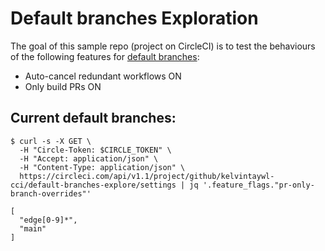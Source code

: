 # Default branches Exploration

The goal of this sample repo (project on CircleCI) is to test the behaviours of the following features for [default branches](https://support.circleci.com/hc/en-us/articles/15222074173723-How-to-allowlist-additional-branches-for-Only-Build-Pull-Requests):

- Auto-cancel redundant workflows ON
- Only build PRs ON

## Current default branches:

```console
$ curl -s -X GET \
  -H "Circle-Token: $CIRCLE_TOKEN" \
  -H "Accept: application/json" \
  -H "Content-Type: application/json" \
  https://circleci.com/api/v1.1/project/github/kelvintaywl-cci/default-branches-explore/settings | jq '.feature_flags."pr-only-branch-overrides"'

[
  "edge[0-9]*",
  "main"
]
```
